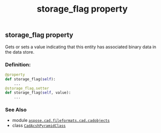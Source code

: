 ﻿---
title: storage_flag property
second_title: Aspose.CAD for Python via .NET API References
description: 
type: docs
weight: 300
url: /python-net/aspose.cad.fileformats.cad.cadobjects/cadacshpyramidclass/storage_flag/
is_root: false
---

## storage_flag property


Gets or sets a value indicating that this entity has associated binary data in the data store.
### Definition:
```python
@property
def storage_flag(self):
    ...
@storage_flag.setter
def storage_flag(self, value):
    ...
```

### See Also
* module [`aspose.cad.fileformats.cad.cadobjects`](../../)
* class [`CadAcshPyramidClass`](/cad/python-net/aspose.cad.fileformats.cad.cadobjects/cadacshpyramidclass)
